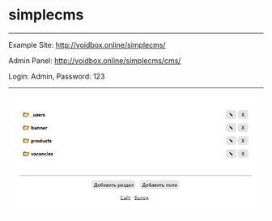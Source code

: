 # simplecms

---

Example Site: http://voidbox.online/simplecms/

Admin Panel: http://voidbox.online/simplecms/cms/

Login: Admin, Password: 123

---

![](https://raw.githubusercontent.com/zinescu11/simplecms/main/preview/preview.png)



